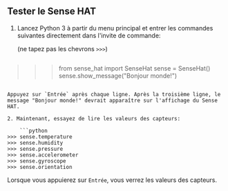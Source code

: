 ## Tester le Sense HAT

1. Lancez Python 3 à partir du menu principal et entrer les commandes suivantes directement dans l'invite de commande:
    
    (ne tapez pas les chevrons `>>>`)
    
    ```python
>>> from sense_hat import SenseHat
>>> sense = SenseHat()
>>> sense.show_message("Bonjour monde!")
```

Appuyez sur `Entrée` après chaque ligne. Après la troisième ligne, le message "Bonjour monde!" devrait apparaître sur l'affichage du Sense HAT.

2. Maintenant, essayez de lire les valeurs des capteurs:
    
    ```python
>>> sense.temperature
>>> sense.humidity
>>> sense.pressure
>>> sense.accelerometer
>>> sense.gyroscope
>>> sense.orientation
```

Lorsque vous appuierez sur `Entrée`, vous verrez les valeurs des capteurs.